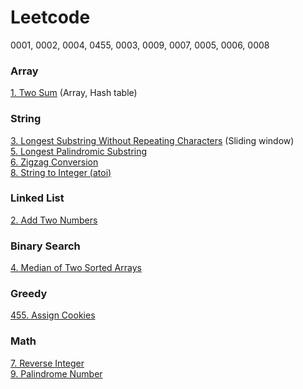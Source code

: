 # Leetcode
0001, 0002, 0004, 0455, 0003, 0009, 0007, 0005, 0006, 0008
### Array
[1. Two Sum](https://github.com/Ellennan/Leetcode/blob/main/0001.%20Two%20Sum.md) (Array, Hash table)

### String
[3. Longest Substring Without Repeating Characters](https://github.com/Ellennan/Leetcode/blob/main/0003.%20Longest%20Substring%20Without%20Repeating%20Characters.md) (Sliding window)  
[5. Longest Palindromic Substring](https://github.com/Ellennan/Leetcode/blob/main/0005.%20Longest%20Palindromic%20Substring.md)  
[6. Zigzag Conversion](https://github.com/Ellennan/Leetcode/blob/main/0006.%20Zigzag%20Conversion.md)  
[8. String to Integer (atoi)](https://github.com/Ellennan/Leetcode/blob/main/0008.%20String%20to%20Integer%20(atoi).md)

### Linked List
[2. Add Two Numbers](https://github.com/Ellennan/Leetcode/blob/main/0002.%20Add%20Two%20Numbers.md)

### Binary Search
[4. Median of Two Sorted Arrays](https://github.com/Ellennan/Leetcode/blob/main/0004.%20Median%20of%20Two%20Sorted%20Arrays.md)

### Greedy
[455. Assign Cookies](https://github.com/Ellennan/Leetcode/blob/main/0455.%20Assign%20Cookies.md)

### Math
[7. Reverse Integer](https://github.com/Ellennan/Leetcode/blob/main/0007.%20Reverse%20Integer.md)  
[9. Palindrome Number](https://github.com/Ellennan/Leetcode/blob/main/0009.%20Palindrome%20Number.md)
